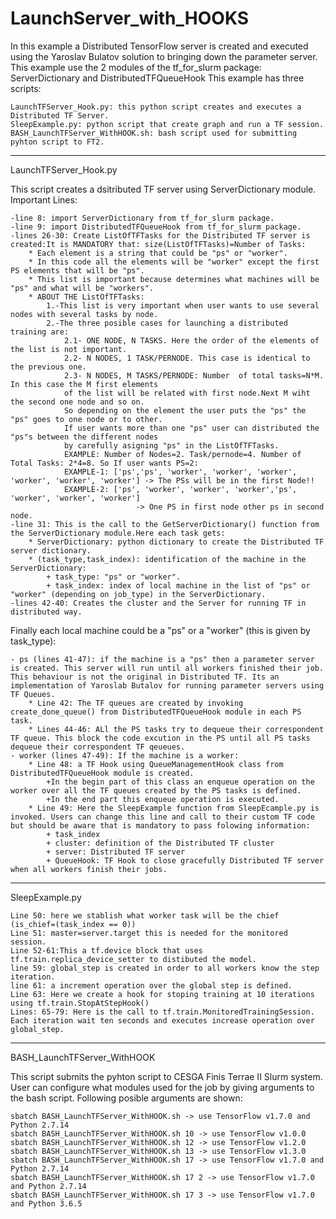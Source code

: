 # LaunchServer_with_HOOKS

In this example a Distributed TensorFlow server is created and executed using the Yaroslav Bulatov solution to bringing down the parameter server. This example use the 2 modules of the tf_for_slurm package: ServerDictionary and DistributedTFQueueHook
This example has three scripts:

	LaunchTFServer_Hook.py: this python script creates and executes a Distributed TF Server.
	SleepExample.py: python script that create graph and run a TF session.
	BASH_LaunchTFServer_WithHOOK.sh: bash script used for submitting pyhton script to FT2.

**************************************************************************************************************************

LaunchTFServer_Hook.py

This script creates a dsitributed TF server using ServerDictionary module. Important Lines:

	-line 8: import ServerDictionary from tf_for_slurm package.
	-line 9: import DistributedTFQueueHook from tf_for_slurm package.
	-lines 26-30: Create ListOfTFTasks for the Distributed TF server is created:It is MANDATORY that: size(ListOfTFTasks)=Number of Tasks:
		* Each element is a string that could be "ps" or "worker". 
		* In this code all the elements will be "worker" except the first PS elements that will be "ps". 
		* This list is important because determines what machines will be "ps" and what will be "workers".
		* ABOUT THE ListOfTFTasks:
			1.-This list is very important when user wants to use several nodes with several tasks by node. 
			2.-The three posible cases for launching a distributed training are:
				2.1- ONE NODE, N TASKS. Here the order of the elements of the list is not important.
				2.2- N NODES, 1 TASK/PERNODE. This case is identical to the previous one. 
				2.3- N NODES, M TASKS/PERNODE: Number  of total tasks=N*M. In this case the M first elements
				of the list will be related with first node.Next M wiht the second one node and so on. 
				So depending on the element the user puts the "ps" the "ps" goes to one node or to other.
				If user wants more than one "ps" user can distributed the "ps"s between the different nodes
				by carefully asigning "ps" in the ListOfTFTasks.
				EXAMPLE: Number of Nodes=2. Task/pernode=4. Number of Total Tasks: 2*4=8. So If user wants PS=2:
				EXAMPLE-1: ['ps','ps', 'worker', 'worker', 'worker', 'worker', 'worker', 'worker'] -> The PSs will be in the first Node!!
				EXAMPLE-2: ['ps', 'worker', 'worker', 'worker','ps', 'worker', 'worker', 'worker'] 
								-> One PS in first node other ps in second node.
	-line 31: This is the call to the GetServerDictionary() function from the ServerDictionary module.Here each task gets:
		* ServerDictionary: python dictionary to create the Distributed TF server dictionary.
		* (task_type,task_index): identification of the machine in the ServerDictionary:
			+ task_type: "ps" or "worker".
			+ task_index: index of local machine in the list of "ps" or "worker" (depending on job_type) in the ServerDictionary.
	-lines 42-40: Creates the cluster and the Server for running TF in distributed way.
	
Finally each local machine could be a "ps" or a "worker" (this is given by task_type):
	
	- ps (lines 41-47): if the machine is a "ps" then a parameter server is created. This server will run until all workers finished their job. This behaviour is not the original in Distributed TF. Its an implementation of Yaroslab Butalov for running parameter servers using TF Queues.
		* Line 42: The TF queues are created by invoking create_done_queue() from DistributedTFQueueHook module in each PS task.
		* Lines 44-46: ALl the PS tasks try to dequeue their correspondent TF queue. This block the code excution in the PS until all PS tasks dequeue their correspondent TF qeueues.
	- worker (lines 47-49): If the machine is a worker: 
		* Line 48: a TF Hook using QueueManagementHook class from DistributedTFQueueHook module is created.
			+In the begin part of this class an enqueue operation on the worker over all the TF queues created by the PS tasks is defined. 
			+In the end part this enqueue operation is executed.
		* Line 49: Here the SleepExample function from SleepEcample.py is invoked. Users can change this line and call to their custom TF code but should be aware that is mandatory to pass folowing information:
			+ task_index
			+ cluster: definition of the Distributed TF cluster
			+ server: Distributed TF server
			+ QueueHook: TF Hook to close gracefully Distributed TF server when all workers finish their jobs.

**************************************************************************************************************************
SleepExample.py


	Line 50: here we stablish what worker task will be the chief (is_chief=(task_index == 0))
	Line 51: master=server.target this is needed for the monitored session.
	Line 52-61:This a tf.device block that uses tf.train.replica_device_setter to distibuted the model.
	line 59: global_step is created in order to all workers know the step iteration. 
	line 61: a increment operation over the global step is defined.
	Line 63: Here we create a hook for stoping training at 10 iterations using tf.train.StopAtStepHook()
	Lines: 65-79: Here is the call to tf.train.MonitoredTrainingSession. Each iteration wait ten seconds and executes increase operation over global_step. 

**************************************************************************************************************************
BASH_LaunchTFServer_WithHOOK

This script submits the pyhton script to CESGA Finis Terrae II Slurm system. User can configure what modules used for the job by giving arguments to the bash script. Following posible arguments are shown: 

	sbatch BASH_LaunchTFServer_WithHOOK.sh -> use TensorFlow v1.7.0 and Python 2.7.14
	sbatch BASH_LaunchTFServer_WithHOOK.sh 10 -> use TensorFlow v1.0.0
	sbatch BASH_LaunchTFServer_WithHOOK.sh 12 -> use TensorFlow v1.2.0
	sbatch BASH_LaunchTFServer_WithHOOK.sh 13 -> use TensorFlow v1.3.0
	sbatch BASH_LaunchTFServer_WithHOOK.sh 17 -> use TensorFlow v1.7.0 and Python 2.7.14
	sbatch BASH_LaunchTFServer_WithHOOK.sh 17 2 -> use TensorFlow v1.7.0 and Python 2.7.14
	sbatch BASH_LaunchTFServer_WithHOOK.sh 17 3 -> use TensorFlow v1.7.0 and Python 3.6.5




